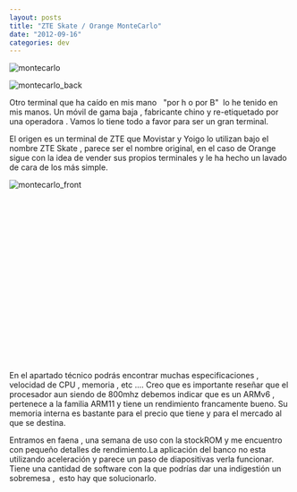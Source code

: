 ```yaml
---
layout: posts
title: "ZTE Skate / Orange MonteCarlo"
date: "2012-09-16"
categories: dev
---
```


![](images/orange-monte-carlo.jpg "montecarlo")

![montecarlo_back](images/7921541954_36a671c0d4.jpg)

Otro terminal que ha caído en mis mano   "por h o por B"  lo he tenido en mis manos. Un móvil de gama baja , fabricante chino y re-etiquetado por una operadora . Vamos lo tiene todo a favor para ser un gran terminal.

El origen es un terminal de ZTE que Movistar y Yoigo lo utilizan bajo el nombre ZTE Skate , parece ser el nombre original, en el caso de Orange sigue con la idea de vender sus propios terminales y le ha hecho un lavado de cara de los más simple.

![montecarlo_front](images/7921541720_8d4ef09901.jpg)

 

 

 

 

 

 

 

 

 

 

En el apartado técnico podrás encontrar muchas especificaciones , velocidad de CPU , memoria , etc .... Creo que es importante reseñar que el procesador aun siendo de 800mhz debemos indicar que es un ARMv6 , pertenece a la familia ARM11 y tiene un rendimiento francamente bueno. Su memoria interna es bastante para el precio que tiene y para el mercado al que se destina.

Entramos en faena , una semana de uso con la stockROM y me encuentro con pequeño detalles de rendimiento.La aplicación del banco no esta utilizando aceleración y parece un paso de diapositivas verla funcionar. Tiene una cantidad de software con la que podrías dar una indigestión un sobremesa ,  esto hay que solucionarlo.
